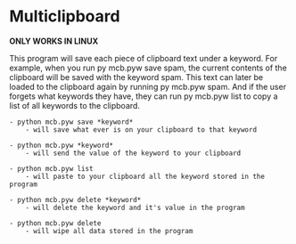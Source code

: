 # Multiclipboard

**ONLY WORKS IN LINUX**

This program will save each piece of clipboard text under a keyword. For example, when you run py mcb.pyw save spam, the current contents of the clipboard will be saved with the keyword spam. This text can later be loaded to the clipboard again by running py mcb.pyw spam. And if the user forgets what keywords they have, they can run py mcb.pyw list to copy a list of all keywords to the clipboard.

    - python mcb.pyw save *keyword*
        - will save what ever is on your clipboard to that keyword

    - python mcb.pyw *keyword*
        - will send the value of the keyword to your clipboard

    - python mcb.pyw list
        - will paste to your clipboard all the keyword stored in the program

    - python mcb.pyw delete *keyword*
        - will delete the keyword and it's value in the program

    - python mcb.pyw delete
        - will wipe all data stored in the program
